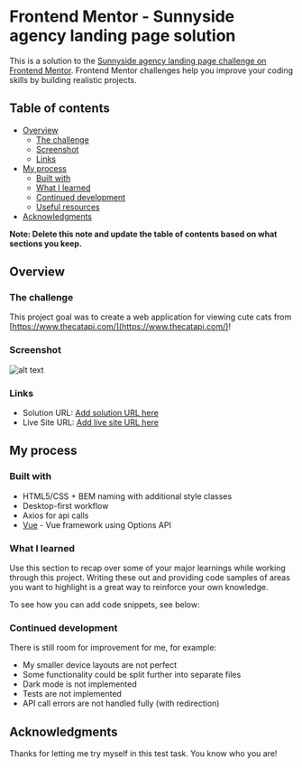 # Frontend Mentor - Sunnyside agency landing page solution

This is a solution to the [Sunnyside agency landing page challenge on Frontend Mentor](https://www.frontendmentor.io/challenges/sunnyside-agency-landing-page-7yVs3B6ef). Frontend Mentor challenges help you improve your coding skills by building realistic projects.

## Table of contents

- [Overview](#overview)
  - [The challenge](#the-challenge)
  - [Screenshot](#screenshot)
  - [Links](#links)
- [My process](#my-process)
  - [Built with](#built-with)
  - [What I learned](#what-i-learned)
  - [Continued development](#continued-development)
  - [Useful resources](#useful-resources)
- [Acknowledgments](#acknowledgments)

**Note: Delete this note and update the table of contents based on what sections you keep.**

## Overview

### The challenge

This project goal was to create a web application for viewing cute cats from [https://www.thecatapi.com/](https://www.thecatapi.com/)!


### Screenshot
![alt text](https://prnt.sc/RzdnEeeXjv3W "Screenshot of the site")


### Links

- Solution URL: [Add solution URL here](https://your-solution-url.com)
- Live Site URL: [Add live site URL here](https://your-live-site-url.com)

## My process

### Built with

- HTML5/CSS + BEM naming with additional style classes
- Desktop-first workflow
- Axios for api calls
- [Vue](https://vuejs.org/) - Vue framework using Options API

### What I learned

Use this section to recap over some of your major learnings while working through this project. Writing these out and providing code samples of areas you want to highlight is a great way to reinforce your own knowledge.

To see how you can add code snippets, see below:


### Continued development

There is still room for improvement for me, for example:
- My smaller device layouts are not perfect
- Some functionality could be split further into separate files
- Dark mode is not implemented
- Tests are not implemented
- API call errors are not handled fully (with redirection)

## Acknowledgments

Thanks for letting me try myself in this test task. You know who you are!
